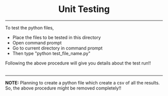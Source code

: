 <center><h1><b>Unit Testing</b></h1></center>
<hr>
To test the python files,
<ul>
<li>Place the files to be tested in this directory</li>
<li>Open command prompt</li>
<li>Go to current directory in command prompt</li>
<li>Then type "python test_file_name.py"</li>
</ul>
Following the above procedure will give you details about the test run!!
<br><br><hr>
<b>NOTE:</b> Planning to create a python file which create a csv of all the results. So, the above procedure might be removed completely!!
